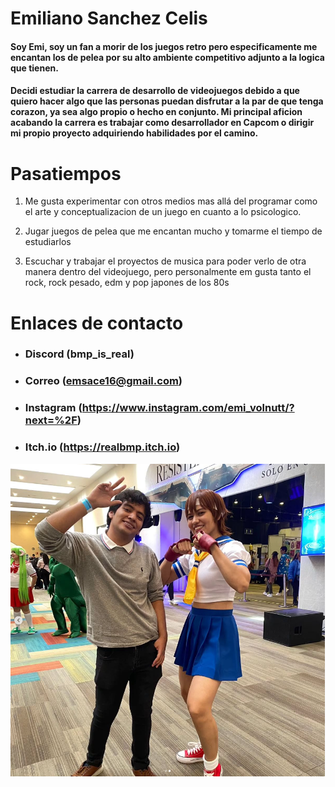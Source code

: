 # Emiliano Sanchez Celis

#### Soy Emi, soy un fan a morir de los juegos retro pero especificamente me encantan los de pelea por su alto ambiente competitivo adjunto a la logica que tienen.

#### Decidi estudiar la carrera de desarrollo de videojuegos debido a que quiero hacer algo que las personas puedan disfrutar a la par de que tenga corazon, ya sea algo propio o hecho en conjunto. Mi principal aficion acabando la carrera es trabajar como desarrollador en Capcom o dirigir mi propio proyecto adquiriendo habilidades por el camino.

# Pasatiempos

1. Me gusta experimentar con otros medios mas allá del programar como el arte y conceptualizacion de un juego en cuanto a lo psicologico.

1. Jugar juegos de pelea que me encantan mucho y tomarme el tiempo de estudiarlos

1. Escuchar y trabajar el proyectos de musica para poder verlo de otra manera dentro del videojuego, pero personalmente em gusta tanto el rock, rock pesado, edm y pop japones de los 80s

# Enlaces de contacto

- ### Discord (bmp_is_real)
- ### Correo (emsace16@gmail.com)
- ### Instagram (https://www.instagram.com/emi_volnutt/?next=%2F)
- ### Itch.io (https://realbmp.itch.io)

![Emi](ASSETS/Emi_Photo.PNG)

